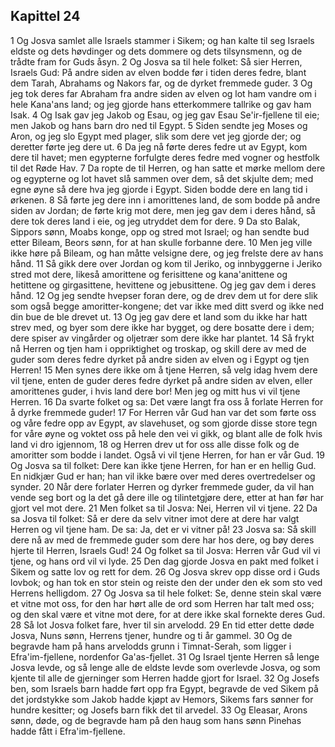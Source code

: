 ## Kapittel 24

1 Og Josva samlet alle Israels stammer i Sikem; og han kalte til seg Israels eldste og dets høvdinger og dets dommere og dets tilsynsmenn, og de trådte fram for Guds åsyn.
2 Og Josva sa til hele folket: Så sier Herren, Israels Gud: På andre siden av elven bodde før i tiden deres fedre, blant dem Tarah, Abrahams og Nakors far, og de dyrket fremmede guder.
3 Og jeg tok deres far Abraham fra andre siden av elven og lot ham vandre om i hele Kana'ans land; og jeg gjorde hans etterkommere tallrike og gav ham Isak.
4 Og Isak gav jeg Jakob og Esau, og jeg gav Esau Se'ir-fjellene til eie; men Jakob og hans barn dro ned til Egypt.
5 Siden sendte jeg Moses og Aron, og jeg slo Egypt med plager, slik som dere vet jeg gjorde der; og deretter førte jeg dere ut.
6 Da jeg nå førte deres fedre ut av Egypt, kom dere til havet; men egypterne forfulgte deres fedre med vogner og hestfolk til det Røde Hav.
7 Da ropte de til Herren, og han satte et mørke mellom dere og egypterne og lot havet slå sammen over dem, så det skjulte dem; med egne øyne så dere hva jeg gjorde i Egypt. Siden bodde dere en lang tid i ørkenen.
8 Så førte jeg dere inn i amorittenes land, de som bodde på andre siden av Jordan; de førte krig mot dere, men jeg gav dem i deres hånd, så dere tok deres land i eie, og jeg utryddet dem for dere.
9 Da sto Balak, Sippors sønn, Moabs konge, opp og stred mot Israel; og han sendte bud etter Bileam, Beors sønn, for at han skulle forbanne dere.
10 Men jeg ville ikke høre på Bileam, og han måtte velsigne dere, og jeg frelste dere av hans hånd.
11 Så gikk dere over Jordan og kom til Jeriko, og innbyggerne i Jeriko stred mot dere, likeså amorittene og ferisittene og kana'anittene og hetittene og girgasittene, hevittene og jebusittene. Og jeg gav dem i deres hånd.
12 Og jeg sendte hvepser foran dere, og de drev dem ut for dere slik som også begge amoritter-kongene; det var ikke med ditt sverd og ikke ned din bue de ble drevet ut.
13 Og jeg gav dere et land som du ikke har hatt strev med, og byer som dere ikke har bygget, og dere bosatte dere i dem; dere spiser av vingårder og oljetrær som dere ikke har plantet.
14 Så frykt nå Herren og tjen ham i oppriktighet og troskap, og skill dere av med de guder som deres fedre dyrket på andre siden av elven og i Egypt og tjen Herren!
15 Men synes dere ikke om å tjene Herren, så velg idag hvem dere vil tjene, enten de guder deres fedre dyrket på andre siden av elven, eller amorittenes guder, i hvis land dere bor! Men jeg og mitt hus vi vil tjene Herren.
16 Da svarte folket og sa: Det være langt fra oss å forlate Herren for å dyrke fremmede guder!
17 For Herren vår Gud han var det som førte oss og våre fedre opp av Egypt, av slavehuset, og som gjorde disse store tegn for våre øyne og voktet oss på hele den vei vi gikk, og blant alle de folk hvis land vi dro igjennom,
18 og Herren drev ut for oss alle disse folk og de amoritter som bodde i landet. Også vi vil tjene Herren, for han er vår Gud.
19 Og Josva sa til folket: Dere kan ikke tjene Herren, for han er en hellig Gud. En nidkjær Gud er han; han vil ikke bære over med deres overtredelser og synder.
20 Når dere forlater Herren og dyrker fremmede guder, da vil han vende seg bort og la det gå dere ille og tilintetgjøre dere, etter at han før har gjort vel mot dere.
21 Men folket sa til Josva: Nei, Herren vil vi tjene.
22 Da sa Josva til folket: Så er dere da selv vitner imot dere at dere har valgt Herren og vil tjene ham. De sa: Ja, det er vi vitner på!
23 Josva sa: Så skill dere nå av med de fremmede guder som dere har hos dere, og bøy deres hjerte til Herren, Israels Gud!
24 Og folket sa til Josva: Herren vår Gud vil vi tjene, og hans ord vil vi lyde.
25 Den dag gjorde Josva en pakt med folket i Sikem og satte lov og rett for dem.
26 Og Josva skrev opp disse ord i Guds lovbok; og han tok en stor stein og reiste den der under den ek som sto ved Herrens helligdom.
27 Og Josva sa til hele folket: Se, denne stein skal være et vitne mot oss, for den har hørt alle de ord som Herren har talt med oss; og den skal være et vitne mot dere, for at dere ikke skal fornekte deres Gud.
28 Så lot Josva folket fare, hver til sin arvelodd.
29 En tid etter dette døde Josva, Nuns sønn, Herrens tjener, hundre og ti år gammel.
30 Og de begravde ham på hans arvelodds grunn i Timnat-Serah, som ligger i Efra'im-fjellene, nordenfor Ga'as-fjellet.
31 Og Israel tjente Herren så lenge Josva levde, og så lenge alle de eldste levde som overlevde Josva, og som kjente til alle de gjerninger som Herren hadde gjort for Israel.
32 Og Josefs ben, som Israels barn hadde ført opp fra Egypt, begravde de ved Sikem på det jordstykke som Jakob hadde kjøpt av Hemors, Sikems fars sønner for hundre kesitter; og Josefs barn fikk det til arvedel.
33 Og Eleasar, Arons sønn, døde, og de begravde ham på den haug som hans sønn Pinehas hadde fått i Efra'im-fjellene.
